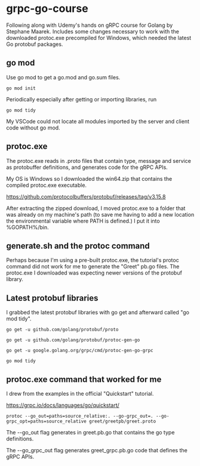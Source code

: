 # grpc-go-course
Following along with Udemy's hands on gRPC course for Golang by Stephane Maarek.  Includes some changes necessary to work with the downloaded protoc.exe precompiled for Windows, which needed the latest Go protobuf packages.

## go mod

Use go mod to get a go.mod and go.sum files.

```
go mod init
```

Periodically especially after getting or importing libraries, run

```
go mod tidy
```

My VSCode could not locate all modules imported by the server and client code without go mod.

## protoc.exe

The protoc.exe reads in .proto files that contain type, message and service as protobuffer definitions, and generates code for the gRPC APIs.

My OS is Windows so I downloaded the win64.zip that contains the compiled protoc.exe executable.

https://github.com/protocolbuffers/protobuf/releases/tag/v3.15.8

After extracting the zipped download, I moved protoc.exe to a folder that was already on my machine's path (to save me having to add a new location the environmental variable where PATH is defined.) I put it into %GOPATH%/bin.

## generate.sh and the protoc command

Perhaps because I'm using a pre-built protoc.exe, the tutorial's protoc command did not work for me to generate the "Greet" pb.go files.  The protoc.exe I downloaded was expecting newer versions of the protobuf library.

## Latest protobuf libraries

I grabbed the latest protobuf libraries with go get and afterward called "go mod tidy".

```
go get -u github.com/golang/protobuf/proto

go get -u github.com/golang/protobuf/protoc-gen-go

go get -u google.golang.org/grpc/cmd/protoc-gen-go-grpc

go mod tidy
```


## protoc.exe command that worked for me

I drew from the examples in the official "Quickstart" tutorial.

https://grpc.io/docs/languages/go/quickstart/

```
protoc --go_out=paths=source_relative:. --go-grpc_out=. --go-grpc_opt=paths=source_relative greet/greetpb/greet.proto
```

The --go_out flag generates in greet.pb.go that contains the go type definitions.

The --go_grpc_out flag generates greet_grpc.pb.go code that defines the gRPC APIs.



